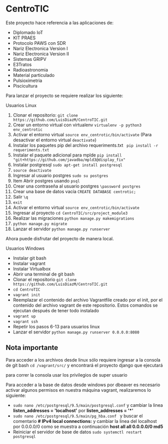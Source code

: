 # CentroTIC

Este proyecto hace referencia a las aplicaciones de:

* Diplomado IoT
* KIT PRAES
* Protocolo PAWS con SDR
* Nariz Electronica Version I
* Nariz Electronica Version II
* Sistemas GRIPV
* E3Tratos
* Radioastronomia
* Material particulado
* Pulsioximetria
* Piscicultura

Para lanzar el proyecto se requiere realizar los siguiente:

Usuarios Linux

1) Clonar el repositorio: `` git clone https://github.com/LuisDiazM/CentroTIC.git ``
2) Crear un entorno virtual con virtualenv `` virtualenv -p python3 env_centrotic ``
3) Activar el entorno virtual `` source env_centrotic/bin/activate ``
(Para desactivar el entorno virtual ``deactivate``)
4) Instalar los paquetes pip del archivo requeriments.txt `` pip install -r requeriments.txt``
5) Instalar el paquete adicional para mplde `` pip install "git+https://github.com/javadba/mpld3@display_fix" ``
6) Instalar postgresql ``sudo apt-get install postgresql``
7) ``source deactivate ``
7) Ingresar al usuario postgres ``sudo su postgres``
8) Item Abrir postgres usando ``psql``
9) Crear una contraseña al usuario postgres `` \password postgres ``
10) Crear una base de datos vacía ``CREATE DATABASE centrotic;``
11) Salir ``\q``
12) ``exit``
13) Activar el entorno virtual `` source env_centrotic/bin/activate ``
14) Ingresar al proyecto ``cd CentroTIC/src/project_module3``
13) Realizar las migraciones ``python manage.py makemigrations`` 
14) ``python manage.py migrate``
15) Lanzar el servidor ``python manage.py runserver``

Ahora puede disfrutar del proyecto de manera local.

Usuarios Windows
* Instalar git bash
* Instalar vagrant
* Instalar Virtualbox
* Abrir una terminal de git bash
* Clonar el repositorio `` git clone https://github.com/LuisDiazM/CentroTIC.git ``
* ``cd CentroTIC``
* ``vagrant init``
* Reemplazar el contenido del archivo Vagrantfile creado por el init, por el contenido del archivo vagrant de este repositorio.
Estos comandos se ejecutan después de tener todo instalado
* ``vagrant up``
* ``vagrant ssh`` 
* Repetir los pasos 6-13 para usuarios linux
* Lanzar el servidor ``python manage.py runserver 0.0.0.0:8080`` 

## Nota importante
Para acceder a los archivos desde linux sólo requiere ingresar a la consola de git bash ``cd /vagrant/src/`` y encontrará el proyecto django que ejecutará

para correr la consola usar los privilegios de super usuario

Para acceder a la base de datos desde windows por dbeaver es necesario activar algunos permisos en nuestra máquina vagrant, realizaremos lo siguiente:

* ``sudo nano /etc/postgresql/9.5/main/postgresql.conf`` y cambiar la linea **listen_addresses = 'localhost'** por **listen_addresses = '*'** 
* ``sudo nano /etc/postgresql/9.5/main/pg_hba.conf ``	y buscar el comentario **# IPv4 local connections:** y cambiar la linea del localhost por 0.0.0.0/0 como se muestra a continuación **host all all 0.0.0.0/0 md5**
* Reiniciar el servidor de base de datos ``sudo systemctl restart postgresql``


